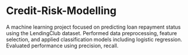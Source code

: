 # Credit-Risk-Modelling
A machine learning project focused on predicting loan repayment status using the LendingClub dataset. Performed data preprocessing, feature selection, and applied classification models including logistic regression. Evaluated performance using precision, recall.
